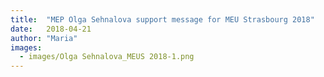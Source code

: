 ```yaml
---
title:  "MEP Olga Sehnalova support message for MEU Strasbourg 2018"
date:   2018-04-21
author: "Maria"
images:
  - images/Olga Sehnalova_MEUS 2018-1.png
---
```

